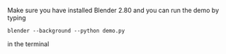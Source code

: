 Make sure you have installed Blender 2.80 and you can run the demo by typing 
```
blender --background --python demo.py
```
in the terminal
